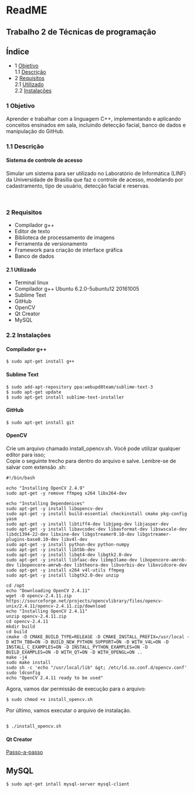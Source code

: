 # ReadME

## Trabalho 2 de Técnicas de programação 


## Índice
   * 1 [Objetivo](#1-objetivo)<br />
   <t>1.1 [Descrição](#descrição)<br />
   * 2 [Requisitos](#2-requisitos)<br />
   <t>2.1 [Utilizado](#2.1-utilizado)<br /> 
   <t>2.2 [Instalações](#2.2-instalações)<br /> 
    
### 1 Objetivo 
 <p>
 Aprender e trabalhar com a linguagem C++, implementando e aplicando conceitos ensinados em sala, incluindo detecção facial, banco de dados e manipulação do GitHub.
 </p>
 
### 1.1 Descrição 
#### Sistema de controle de acesso
<p>
Simular um sistema para ser utilizado no Laboratório de Informática (LINF) da Universidade de Brasília que faz o controle de acesso, modelando por cadastramento, tipo de usuário, detecção facial e reservas.
</p><br />

### 2 Requisitos 

 * Compilador g++
 * Editor de texto
 * Biblioteca de processamento de imagens
 * Ferramenta de versionamento
 * Framework para criação de interface gráfica
 * Banco de dados
 
 #### 2.1 Utilizado 
 
 * Terminal linux
 * Compilador g++ Ubuntu 6.2.0-5ubuntu12 20161005
 * Sublime Text
 * GitHub
 * OpenCV
 * Qt Creator
 * MySQL

 ### 2.2 Instalações 

 #### Compilador g++ 

```
$ sudo apt-get install g++
```

#### Sublime Text 

```
$ sudo add-apt-repository ppa:webupd8team/sublime-text-3
$ sudo apt-get update
$ sudo apt-get install sublime-text-installer
```

#### GitHub 

```
$ sudo apt-get install git
```
#### OpenCV 
<p>
Crie um arquivo chamado install_opencv.sh. Você pode utilizar qualquer editor para isso;<br />
Copie o seguinte trecho para dentro do arquivo e salve. Lembre-se de salvar com extensão .sh:

```
#!/bin/bash
 
echo "Installing OpenCV 2.4.9"
sudo apt-get -y remove ffmpeg x264 libx264-dev
 
echo "Installing Dependenices"
sudo apt-get -y install libopencv-dev
sudo apt-get -y install build-essential checkinstall cmake pkg-config yasm
sudo apt-get -y install libtiff4-dev libjpeg-dev libjasper-dev
sudo apt-get -y install libavcodec-dev libavformat-dev libswscale-dev libdc1394-22-dev libxine-dev libgstreamer0.10-dev libgstreamer-plugins-base0.10-dev libv4l-dev
sudo apt-get -y install python-dev python-numpy
sudo apt-get -y install libtbb-dev
sudo apt-get -y install libqt4-dev libgtk2.0-dev
sudo apt-get -y install libfaac-dev libmp3lame-dev libopencore-amrnb-dev libopencore-amrwb-dev libtheora-dev libvorbis-dev libxvidcore-dev
sudo apt-get -y install x264 v4l-utils ffmpeg
sudo apt-get -y install libgtk2.0-dev unzip
 
cd /opt
echo "Downloading OpenCV 2.4.11"
wget -O opencv-2.4.11.zip https://sourceforge.net/projects/opencvlibrary/files/opencv-unix/2.4.11/opencv-2.4.11.zip/download
echo "Installing OpenCV 2.4.11"
unzip opencv-2.4.11.zip
cd opencv-2.4.11
mkdir build
cd build
cmake -D CMAKE_BUILD_TYPE=RELEASE -D CMAKE_INSTALL_PREFIX=/usr/local -D WITH_TBB=ON -D BUILD_NEW_PYTHON_SUPPORT=ON -D WITH_V4L=ON -D INSTALL_C_EXAMPLES=ON -D INSTALL_PYTHON_EXAMPLES=ON -D BUILD_EXAMPLES=ON -D WITH_QT=ON -D WITH_OPENGL=ON ..
make -j4
sudo make install
sudo sh -c 'echo "/usr/local/lib" &gt; /etc/ld.so.conf.d/opencv.conf'
sudo ldconfig
echo "OpenCV 2.4.11 ready to be used"

```
Agora, vamos dar permissão de execução para o arquivo:

```
$ sudo chmod +x install_opencv.sh

```
Por último, vamos executar o arquivo de instalação.

```

$ ./install_opencv.sh

```
#### Qt Creator

[Passo-a-passo](https://wiki.qt.io/Install_Qt_5_on_Ubuntu)

## MySQL

```
$ sudo apt-get intall mysql-server mysql-client
```
